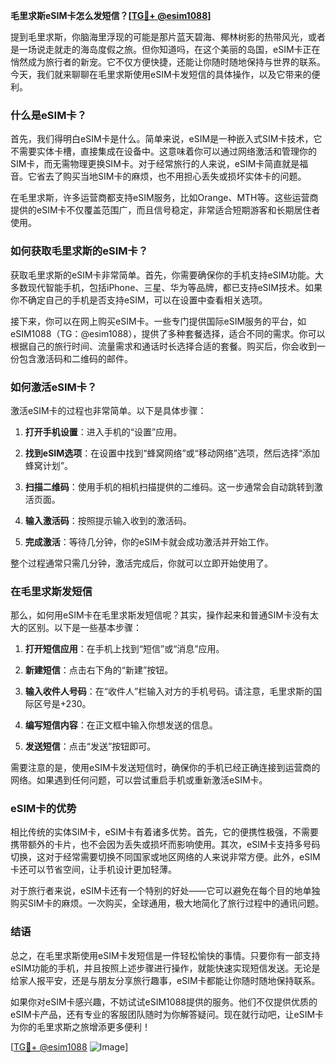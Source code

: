 **毛里求斯eSIM卡怎么发短信？[[TG💪+ @esim1088](https://t.me/s/esim1088)]**

提到毛里求斯，你脑海里浮现的可能是那片蓝天碧海、椰林树影的热带风光，或者是一场说走就走的海岛度假之旅。但你知道吗，在这个美丽的岛国，eSIM卡正在悄然成为旅行者的新宠。它不仅方便快捷，还能让你随时随地保持与世界的联系。今天，我们就来聊聊在毛里求斯使用eSIM卡发短信的具体操作，以及它带来的便利。

### 什么是eSIM卡？

首先，我们得明白eSIM卡是什么。简单来说，eSIM是一种嵌入式SIM卡技术，它不需要实体卡槽，直接集成在设备中。这意味着你可以通过网络激活和管理你的SIM卡，而无需物理更换SIM卡。对于经常旅行的人来说，eSIM卡简直就是福音。它省去了购买当地SIM卡的麻烦，也不用担心丢失或损坏实体卡的问题。

在毛里求斯，许多运营商都支持eSIM服务，比如Orange、MTH等。这些运营商提供的eSIM卡不仅覆盖范围广，而且信号稳定，非常适合短期游客和长期居住者使用。

### 如何获取毛里求斯的eSIM卡？

获取毛里求斯的eSIM卡非常简单。首先，你需要确保你的手机支持eSIM功能。大多数现代智能手机，包括iPhone、三星、华为等品牌，都已支持eSIM技术。如果你不确定自己的手机是否支持eSIM，可以在设置中查看相关选项。

接下来，你可以在网上购买eSIM卡。一些专门提供国际eSIM服务的平台，如eSIM1088（TG：@esim1088），提供了多种套餐选择，适合不同的需求。你可以根据自己的旅行时间、流量需求和通话时长选择合适的套餐。购买后，你会收到一份包含激活码和二维码的邮件。

### 如何激活eSIM卡？

激活eSIM卡的过程也非常简单。以下是具体步骤：

1. **打开手机设置**：进入手机的“设置”应用。
   
2. **找到eSIM选项**：在设置中找到“蜂窝网络”或“移动网络”选项，然后选择“添加蜂窝计划”。

3. **扫描二维码**：使用手机的相机扫描提供的二维码。这一步通常会自动跳转到激活页面。

4. **输入激活码**：按照提示输入收到的激活码。

5. **完成激活**：等待几分钟，你的eSIM卡就会成功激活并开始工作。

整个过程通常只需几分钟，激活完成后，你就可以立即开始使用了。

### 在毛里求斯发短信

那么，如何用eSIM卡在毛里求斯发短信呢？其实，操作起来和普通SIM卡没有太大的区别。以下是一些基本步骤：

1. **打开短信应用**：在手机上找到“短信”或“消息”应用。

2. **新建短信**：点击右下角的“新建”按钮。

3. **输入收件人号码**：在“收件人”栏输入对方的手机号码。请注意，毛里求斯的国际区号是+230。

4. **编写短信内容**：在正文框中输入你想发送的信息。

5. **发送短信**：点击“发送”按钮即可。

需要注意的是，使用eSIM卡发送短信时，确保你的手机已经正确连接到运营商的网络。如果遇到任何问题，可以尝试重启手机或重新激活eSIM卡。

### eSIM卡的优势

相比传统的实体SIM卡，eSIM卡有着诸多优势。首先，它的便携性极强，不需要携带额外的卡片，也不会因为丢失或损坏而影响使用。其次，eSIM卡支持多号码切换，这对于经常需要切换不同国家或地区网络的人来说非常方便。此外，eSIM卡还可以节省空间，让手机设计更加轻薄。

对于旅行者来说，eSIM卡还有一个特别的好处——它可以避免在每个目的地单独购买SIM卡的麻烦。一次购买，全球通用，极大地简化了旅行过程中的通讯问题。

### 结语

总之，在毛里求斯使用eSIM卡发短信是一件轻松愉快的事情。只要你有一部支持eSIM功能的手机，并且按照上述步骤进行操作，就能快速实现短信发送。无论是给家人报平安，还是与朋友分享旅行趣事，eSIM卡都能让你随时随地保持联系。

如果你对eSIM卡感兴趣，不妨试试eSIM1088提供的服务。他们不仅提供优质的eSIM卡产品，还有专业的客服团队随时为你解答疑问。现在就行动吧，让eSIM卡为你的毛里求斯之旅增添更多便利！

[[TG💪+ @esim1088](https://t.me/s/esim1088) ![Image](https://i.postimg.cc/4NQfJmqS/Snipaste-2025-05-13-00-14-12.png)]